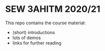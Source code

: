 # SEW 3AHITM 2020/21

This repo contains the course material:

- (short) introductions
- lots of demos
- links for further reading